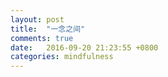 ```yaml
---
layout: post
title:  "一念之间"
comments: true
date:   2016-09-20 21:23:55 +0800
categories: mindfulness
---
```


[缘起]: tests
[拾起]: tests

[主页]: https://lillianmin.github.io
